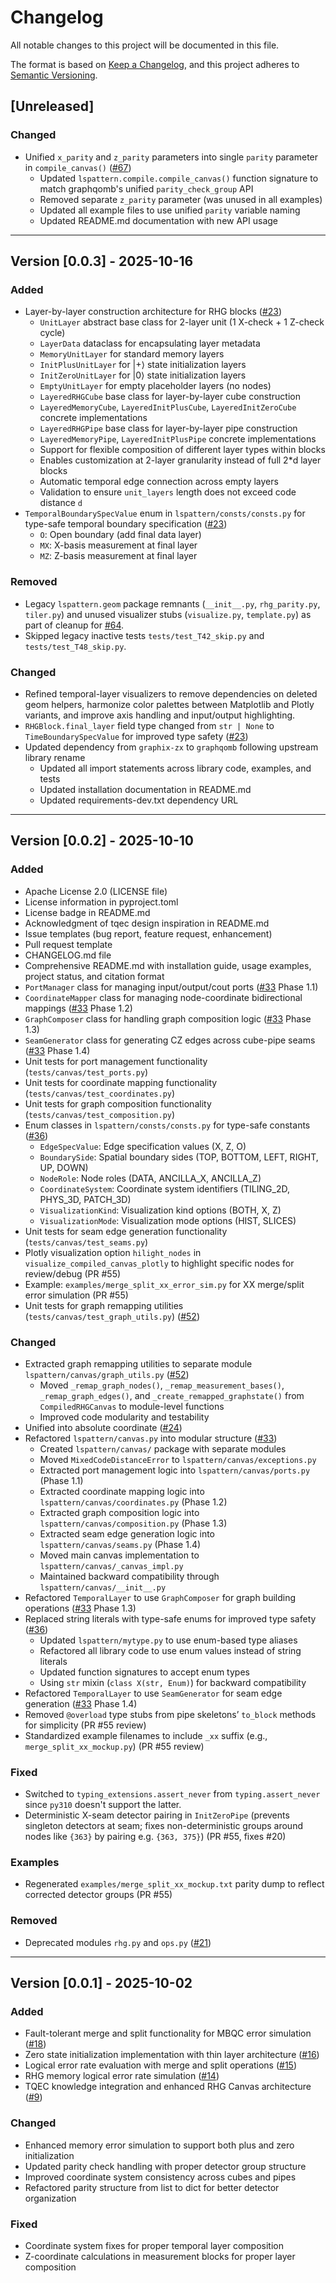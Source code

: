 # Changelog

All notable changes to this project will be documented in this file.

The format is based on [Keep a Changelog](https://keepachangelog.com/en/1.0.0/),
and this project adheres to [Semantic Versioning](https://semver.org/spec/v2.0.0.html).

## [Unreleased]

### Changed
- Unified `x_parity` and `z_parity` parameters into single `parity` parameter in `compile_canvas()` ([#67](https://github.com/UTokyo-FT-MBQC/ls-pattern-compile/issues/67))
  - Updated `lspattern.compile.compile_canvas()` function signature to match graphqomb's unified `parity_check_group` API
  - Removed separate `z_parity` parameter (was unused in all examples)
  - Updated all example files to use unified `parity` variable naming
  - Updated README.md documentation with new API usage

---

## Version [0.0.3]  - 2025-10-16

### Added
- Layer-by-layer construction architecture for RHG blocks ([#23](https://github.com/UTokyo-FT-MBQC/ls-pattern-compile/issues/23))
  - `UnitLayer` abstract base class for 2-layer unit (1 X-check + 1 Z-check cycle)
  - `LayerData` dataclass for encapsulating layer metadata
  - `MemoryUnitLayer` for standard memory layers
  - `InitPlusUnitLayer` for |+⟩ state initialization layers
  - `InitZeroUnitLayer` for |0⟩ state initialization layers
  - `EmptyUnitLayer` for empty placeholder layers (no nodes)
  - `LayeredRHGCube` base class for layer-by-layer cube construction
  - `LayeredMemoryCube`, `LayeredInitPlusCube`, `LayeredInitZeroCube` concrete implementations
  - `LayeredRHGPipe` base class for layer-by-layer pipe construction
  - `LayeredMemoryPipe`, `LayeredInitPlusPipe` concrete implementations
  - Support for flexible composition of different layer types within blocks
  - Enables customization at 2-layer granularity instead of full 2*d layer blocks
  - Automatic temporal edge connection across empty layers
  - Validation to ensure `unit_layers` length does not exceed code distance `d`
- `TemporalBoundarySpecValue` enum in `lspattern/consts/consts.py` for type-safe temporal boundary specification ([#23](https://github.com/UTokyo-FT-MBQC/ls-pattern-compile/issues/23))
  - `O`: Open boundary (add final data layer)
  - `MX`: X-basis measurement at final layer
  - `MZ`: Z-basis measurement at final layer

### Removed
- Legacy `lspattern.geom` package remnants (`__init__.py`, `rhg_parity.py`, `tiler.py`) and unused visualizer stubs (`visualize.py`, `template.py`) as part of cleanup for [#64](https://github.com/UTokyo-FT-MBQC/ls-pattern-compile/issues/64).
- Skipped legacy inactive tests `tests/test_T42_skip.py` and `tests/test_T48_skip.py`.

### Changed
- Refined temporal-layer visualizers to remove dependencies on deleted geom helpers, harmonize color palettes between Matplotlib and Plotly variants, and improve axis handling and input/output highlighting.
- `RHGBlock.final_layer` field type changed from `str | None` to `TimeBoundarySpecValue` for improved type safety ([#23](https://github.com/UTokyo-FT-MBQC/ls-pattern-compile/issues/23))
- Updated dependency from `graphix-zx` to `graphqomb` following upstream library rename
  - Updated all import statements across library code, examples, and tests
  - Updated installation documentation in README.md
  - Updated requirements-dev.txt dependency URL


---

## Version [0.0.2] - 2025-10-10

### Added
- Apache License 2.0 (LICENSE file)
- License information in pyproject.toml
- License badge in README.md
- Acknowledgment of tqec design inspiration in README.md
- Issue templates (bug report, feature request, enhancement)
- Pull request template
- CHANGELOG.md file
- Comprehensive README.md with installation guide, usage examples, project status, and citation format
- `PortManager` class for managing input/output/cout ports ([#33](https://github.com/UTokyo-FT-MBQC/ls-pattern-compile/issues/33) Phase 1.1)
- `CoordinateMapper` class for managing node-coordinate bidirectional mappings ([#33](https://github.com/UTokyo-FT-MBQC/ls-pattern-compile/issues/33) Phase 1.2)
- `GraphComposer` class for handling graph composition logic ([#33](https://github.com/UTokyo-FT-MBQC/ls-pattern-compile/issues/33) Phase 1.3)
- `SeamGenerator` class for generating CZ edges across cube-pipe seams ([#33](https://github.com/UTokyo-FT-MBQC/ls-pattern-compile/issues/33) Phase 1.4)
- Unit tests for port management functionality (`tests/canvas/test_ports.py`)
- Unit tests for coordinate mapping functionality (`tests/canvas/test_coordinates.py`)
- Unit tests for graph composition functionality (`tests/canvas/test_composition.py`)
- Enum classes in `lspattern/consts/consts.py` for type-safe constants ([#36](https://github.com/UTokyo-FT-MBQC/ls-pattern-compile/issues/36))
  - `EdgeSpecValue`: Edge specification values (X, Z, O)
  - `BoundarySide`: Spatial boundary sides (TOP, BOTTOM, LEFT, RIGHT, UP, DOWN)
  - `NodeRole`: Node roles (DATA, ANCILLA_X, ANCILLA_Z)
  - `CoordinateSystem`: Coordinate system identifiers (TILING_2D, PHYS_3D, PATCH_3D)
  - `VisualizationKind`: Visualization kind options (BOTH, X, Z)
  - `VisualizationMode`: Visualization mode options (HIST, SLICES)
- Unit tests for seam edge generation functionality (`tests/canvas/test_seams.py`)
 - Plotly visualization option `hilight_nodes` in `visualize_compiled_canvas_plotly` to highlight specific nodes for review/debug (PR #55)
 - Example: `examples/merge_split_xx_error_sim.py` for XX merge/split error simulation (PR #55)
- Unit tests for graph remapping utilities (`tests/canvas/test_graph_utils.py`) ([#52](https://github.com/UTokyo-FT-MBQC/ls-pattern-compile/issues/52))

### Changed
- Extracted graph remapping utilities to separate module `lspattern/canvas/graph_utils.py` ([#52](https://github.com/UTokyo-FT-MBQC/ls-pattern-compile/issues/52))
  - Moved `_remap_graph_nodes()`, `_remap_measurement_bases()`, `_remap_graph_edges()`, and `_create_remapped_graphstate()` from `CompiledRHGCanvas` to module-level functions
  - Improved code modularity and testability
- Unified into absolute coordinate ([#24](https://github.com/UTokyo-FT-MBQC/ls-pattern-compile/pull/24))
- Refactored `lspattern/canvas.py` into modular structure ([#33](https://github.com/UTokyo-FT-MBQC/ls-pattern-compile/issues/33))
  - Created `lspattern/canvas/` package with separate modules
  - Moved `MixedCodeDistanceError` to `lspattern/canvas/exceptions.py`
  - Extracted port management logic into `lspattern/canvas/ports.py` (Phase 1.1)
  - Extracted coordinate mapping logic into `lspattern/canvas/coordinates.py` (Phase 1.2)
  - Extracted graph composition logic into `lspattern/canvas/composition.py` (Phase 1.3)
  - Extracted seam edge generation logic into `lspattern/canvas/seams.py` (Phase 1.4)
  - Moved main canvas implementation to `lspattern/canvas/_canvas_impl.py`
  - Maintained backward compatibility through `lspattern/canvas/__init__.py`
- Refactored `TemporalLayer` to use `GraphComposer` for graph building operations ([#33](https://github.com/UTokyo-FT-MBQC/ls-pattern-compile/issues/33) Phase 1.3)
- Replaced string literals with type-safe enums for improved type safety ([#36](https://github.com/UTokyo-FT-MBQC/ls-pattern-compile/issues/36))
  - Updated `lspattern/mytype.py` to use enum-based type aliases
  - Refactored all library code to use enum values instead of string literals
  - Updated function signatures to accept enum types
  - Using `str` mixin (`class X(str, Enum)`) for backward compatibility
- Refactored `TemporalLayer` to use `SeamGenerator` for seam edge generation ([#33](https://github.com/UTokyo-FT-MBQC/ls-pattern-compile/issues/33) Phase 1.4)
 - Removed `@overload` type stubs from pipe skeletons’ `to_block` methods for simplicity (PR #55 review)
 - Standardized example filenames to include `_xx` suffix (e.g., `merge_split_xx_mockup.py`) (PR #55 review)

### Fixed

- Switched to `typing_extensions.assert_never` from `typing.assert_never` since `py310` doesn't support the latter.
 - Deterministic X-seam detector pairing in `InitZeroPipe` (prevents singleton detectors at seam; fixes non-deterministic groups around nodes like `{363}` by pairing e.g. `{363, 375}`) (PR #55, fixes #20)

### Examples
- Regenerated `examples/merge_split_xx_mockup.txt` parity dump to reflect corrected detector groups (PR #55)

### Removed
- Deprecated modules `rhg.py` and `ops.py` ([#21](https://github.com/UTokyo-FT-MBQC/ls-pattern-compile/issues/21))

---

## Version [0.0.1] - 2025-10-02

### Added
- Fault-tolerant merge and split functionality for MBQC error simulation ([#18](https://github.com/UTokyo-FT-MBQC/ls-pattern-compile/pull/18))
- Zero state initialization implementation with thin layer architecture ([#16](https://github.com/UTokyo-FT-MBQC/ls-pattern-compile/pull/16))
- Logical error rate evaluation with merge and split operations ([#15](https://github.com/UTokyo-FT-MBQC/ls-pattern-compile/pull/15))
- RHG memory logical error rate simulation ([#14](https://github.com/UTokyo-FT-MBQC/ls-pattern-compile/pull/14))
- TQEC knowledge integration and enhanced RHG Canvas architecture ([#9](https://github.com/UTokyo-FT-MBQC/ls-pattern-compile/pull/9))

### Changed
- Enhanced memory error simulation to support both plus and zero initialization
- Updated parity check handling with proper detector group structure
- Improved coordinate system consistency across cubes and pipes
- Refactored parity structure from list to dict for better detector organization

### Fixed
- Coordinate system fixes for proper temporal layer composition
- Z-coordinate calculations in measurement blocks for proper layer composition
